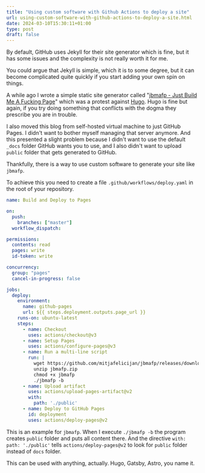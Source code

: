 ```yaml
---
title: "Using custom software with Github Actions to deploy a site"
url: using-custom-software-with-github-actions-to-deploy-a-site.html
date: 2024-03-10T15:30:11+01:00
type: post
draft: false
---
```


By default, GitHub uses Jekyll for their site generator which is fine,
but it has some issues and the complexity is not really worth it for me.

You could argue that Jekyll is simple, which it is to some degree,
but it can become complicated quite quickly if you start adding your
own spin on things.

A while ago I wrote a simple static site generator called "[jbmafp -
Just Build Me A Fucking Page](https://github.com/mitjafelicijan/jbmafp)"
which was a protest against [Hugo](https://gohugo.io). Hugo is fine but
again, if you try doing something that conflicts with the dogma they
prescribe you are in trouble.

I also moved this blog from self-hosted virtual machine to just GitHub
Pages. I didn't want to bother myself managing that server anymore. And
this presented a slight problem because I didn't want to use the default
`_docs` folder GitHub wants you to use, and I also didn't want to upload
`public` folder that gets generated to GitHub.

Thankfully, there is a way to use custom software to generate your site
like `jbmafp`.

To achieve this you need to create a file `.github/workflows/deploy.yaml`
in the root of your repository.

```yaml
name: Build and Deploy to Pages

on:
  push:
    branches: ["master"]
  workflow_dispatch:

permissions:
  contents: read
  pages: write
  id-token: write

concurrency:
  group: "pages"
  cancel-in-progress: false

jobs:
  deploy:
    environment:
      name: github-pages
      url: ${{ steps.deployment.outputs.page_url }}
    runs-on: ubuntu-latest
    steps:
      - name: Checkout
        uses: actions/checkout@v3
      - name: Setup Pages
        uses: actions/configure-pages@v3
      - name: Run a multi-line script
        run: |
          wget https://github.com/mitjafelicijan/jbmafp/releases/download/v0.1/jbmafp.zip
          unzip jbmafp.zip
          chmod +x jbmafp
          ./jbmafp -b
      - name: Upload artifact
        uses: actions/upload-pages-artifact@v2
        with:
          path: './public'
      - name: Deploy to GitHub Pages
        id: deployment
        uses: actions/deploy-pages@v2
```

This is an example for `jbmafp`. When I execute `./jbmafp -b` the program
creates `public` folder and puts all content there. And the directive
`with: path: './public'` tells `actions/deploy-pages@v2` to look for
`public` folder instead of `docs` folder.

This can be used with anything, actually. Hugo, Gatsby, Astro, you
name it.
